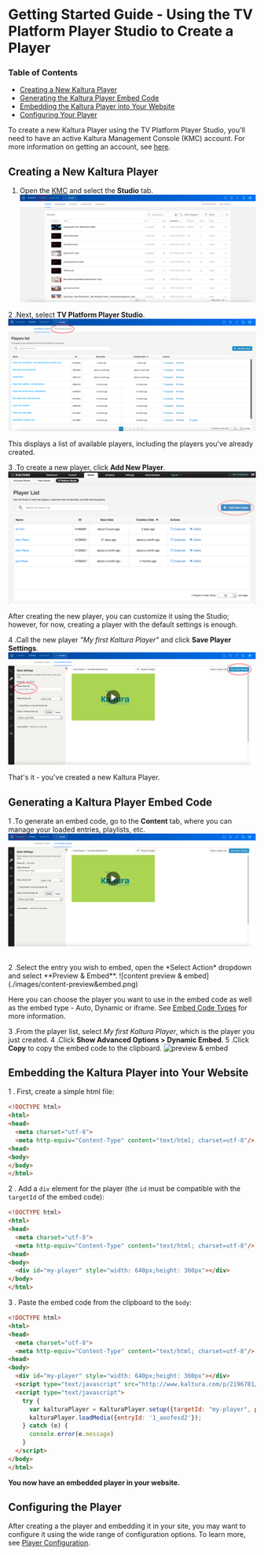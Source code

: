 # Getting Started Guide - Using the TV Platform Player Studio to Create a Player

### Table of Contents
 - [Creating a New Kaltura Player](#create)
 - [Generating the Kaltura Player Embed Code](#generate)
 - [Embedding the Kaltura Player into Your Website](#embed)
 - [Configuring Your Player](#config)
 
To create a new Kaltura Player using the TV Platform Player Studio, you'll need to have an active Kaltura Management Console (KMC) account. For more information on getting an account, see [here](https://corp.kaltura.com/Products/Video-Applications/Kaltura-Video-Management-Console).

## Creating a New Kaltura Player <a name="create"></a>

1. Open the [KMC](https://kmc.kaltura.com/index.php/kmc/kmc4#studio%7Cuniversal_studio) and select the **Studio** tab.
![kmc](./images/kmc.png)

2 .Next, select **TV Platform Player Studio**.
![studio](./images/studio.png) 

This displays a list of available players, including the players you've already created.

3 .To create a new player, click **Add New Player**.
![tv platform](./images/tvPlatform-add.png) 

After creating the new player, you can customize it using the Studio; however, for now, creating a player with the default settings is enough.<br>

4 .Call the new player *"My first Kaltura Player"* and click **Save Player Settings**.
![player](./images/player-save.png)

That's it - you've created a new Kaltura Player.

## Generating a Kaltura Player Embed Code <a name="generate"></a>

1 .To generate an embed code, go to the **Content** tab, where you can manage your loaded entries, playlists, etc.
![content tab](./images/content-tab.png) 

<br>
2 .Select the entry you wish to embed, open the *Select Action* dropdown and select **Preview & Embed**.
![content preview & embed](./images/content-preview&embed.png) 

Here you can choose the player you want to use in the embed code as well as the embed type - Auto, Dynamic or iframe. See [Embed Code Types](./embed-types.md) for more information.<br>

3 .From the player list, select *My first Kaltura Player*, which is the player you just created.
4 .Click **Show Advanced Options > Dynamic Embed**.
5 .Click **Copy** to copy the embed code to the clipboard. 
![preview & embed](./images/preview&embed-dynamic-copy.png) 

## Embedding the Kaltura Player into Your Website <a name="embed"></a>

1 . First, create a simple html file:
```html
<!DOCTYPE html>
<html>
<head>
  <meta charset="utf-8">
  <meta http-equiv="Content-Type" content="text/html; charset=utf-8"/>
<head>
<body>
</body>
</html>
```

2 . Add a `div` element for the player (the `id` must be compatible with the `targetId` of the embed code):  
```html
<!DOCTYPE html>
<html>
<head>
  <meta charset="utf-8">
  <meta http-equiv="Content-Type" content="text/html; charset=utf-8"/>
<head>
<body>
  <div id="my-player" style="width: 640px;height: 360px"></div>
</body>
</html>
```
3 . Paste the embed code from the clipboard to the `body`:
```html
<!DOCTYPE html>
<html>
<head>
  <meta charset="utf-8">
  <meta http-equiv="Content-Type" content="text/html; charset=utf-8"/>
<head>
<body>
  <div id="my-player" style="width: 640px;height: 360px"></div>
  <script type="text/javascript" src="http://www.kaltura.com/p/2196781/embedPlaykitJs/uiconf_id/41483031"></script>
  <script type="text/javascript">
    try {
      var kalturaPlayer = KalturaPlayer.setup({targetId: "my-player", provider: {partnerId: 2196781, uiConfId: 41483031}});
      kalturaPlayer.loadMedia({entryId: '1_aoofesd2'});
    } catch (e) {
      console.error(e.message)
    }
  </script>
</body>
</html>
```
**You now have an embedded player in your website.**

## Configuring the Player <a name="config"></a>

After creating a the player and embedding it in your site, you may want to configure it using the wide range of configuration options. To learn more, see [Player Configuration](./configuration.md).

